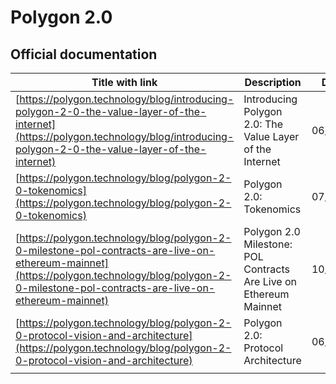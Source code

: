 # Polygon 2.0

## Official documentation

| Title with link                                              | Description                                                  | Date    | Support | Author       |
| ------------------------------------------------------------ | ------------------------------------------------------------ | ------- | ------- | ------------ |
| [https://polygon.technology/blog/introducing-polygon-2-0-the-value-layer-of-the-internet](https://polygon.technology/blog/introducing-polygon-2-0-the-value-layer-of-the-internet) | Introducing Polygon 2.0: The Value Layer of the Internet     | 06/2023 | Article | Polygon Labs |
| [https://polygon.technology/blog/polygon-2-0-tokenomics](https://polygon.technology/blog/polygon-2-0-tokenomics) | Polygon 2.0: Tokenomics                                      | 07/2023 | Article | Polygon Labs |
| [https://polygon.technology/blog/polygon-2-0-milestone-pol-contracts-are-live-on-ethereum-mainnet](https://polygon.technology/blog/polygon-2-0-milestone-pol-contracts-are-live-on-ethereum-mainnet) | Polygon 2.0 Milestone: POL Contracts Are Live on Ethereum Mainnet | 10/2023 | Article | Polygon Labs |
| [https://polygon.technology/blog/polygon-2-0-protocol-vision-and-architecture](https://polygon.technology/blog/polygon-2-0-protocol-vision-and-architecture) | Polygon 2.0: Protocol Architecture                           | 06/2023 | Article | Polygon Labs |
|                                                              |                                                              |         |         |              |

